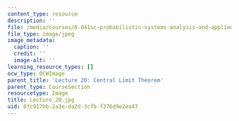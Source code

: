 ```yaml
---
content_type: resource
description: ''
file: /media/courses/6-041sc-probabilistic-systems-analysis-and-applied-probability-fall-2013/8fc917bb2a3eda2d3cfbf376d9e2ea47_Lecture_20.jpg
file_type: image/jpeg
image_metadata:
  caption: ''
  credit: ''
  image-alt: ''
learning_resource_types: []
ocw_type: OCWImage
parent_title: 'Lecture 20: Central Limit Theorem'
parent_type: CourseSection
resourcetype: Image
title: Lecture_20.jpg
uid: 8fc917bb-2a3e-da2d-3cfb-f376d9e2ea47
---
```

